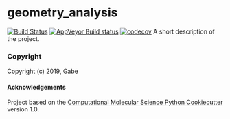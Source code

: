 geometry_analysis
==============================
[//]: # (Badges)
[![Build Status](https://travis-ci.org/gabephun/MolSSI_geometry_analysis.svg?branch=master)](https://travis-ci.org/gabephun/MolSSI_geometry_analysis)
[![AppVeyor Build status](https://ci.appveyor.com/api/projects/status/REPLACE_WITH_APPVEYOR_LINK/branch/master?svg=true)](https://ci.appveyor.com/project/REPLACE_WITH_OWNER_ACCOUNT/geometry_analysis/branch/master)
[![codecov](https://codecov.io/gh/gabephun/MolSSI_geometry_analysis/branch/master/graph/badge.svg)](https://codecov.io/gh/gabephun/MolSSI_geometry_analysis)
A short description of the project.

### Copyright

Copyright (c) 2019, Gabe


#### Acknowledgements
 
Project based on the 
[Computational Molecular Science Python Cookiecutter](https://github.com/molssi/cookiecutter-cms) version 1.0.
